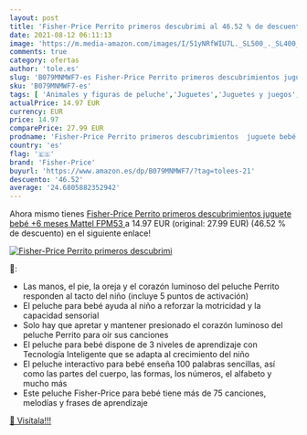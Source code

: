 ```yaml
---
layout: post
title: 'Fisher-Price Perrito primeros descubrimi al 46.52 % de descuento'
date: 2021-08-12 06:11:13
image: 'https://m.media-amazon.com/images/I/51yNRfWIU7L._SL500_._SL400_.jpg'
comments: true
category: ofertas
author: 'tole.es'
slug: 'B079MNMWF7-es Fisher-Price Perrito primeros descubrimientos juguete bebé...'
sku: 'B079MNMWF7-es'
tags: [ 'Animales y figuras de peluche','Juguetes','Juguetes y juegos','Peluches','fisher-price','mattel', ]
actualPrice: 14.97 EUR
currency: EUR
price: 14.97
comparePrice: 27.99 EUR
prodname: 'Fisher-Price Perrito primeros descubrimientos  juguete bebé +6 meses  Mattel FPM53 '
country: 'es'
flag: '🇪🇸'
brand: 'Fisher-Price'
buyurl: 'https://www.amazon.es/dp/B079MNMWF7/?tag=tolees-21'
descuento: '46.52'
average: '24.6805882352942'
---
```


Ahora mismo tienes [Fisher-Price Perrito primeros descubrimientos  juguete bebé +6 meses  Mattel FPM53 ](https://www.amazon.es/dp/B079MNMWF7/?tag=tolees-21) a 14.97 EUR (original: 27.99 EUR) (46.52 %  de descuento) en el siguiente enlace!

[![Fisher-Price Perrito primeros descubrimi](https://m.media-amazon.com/images/I/51yNRfWIU7L._SL500_._SL400_.jpg)](https://www.amazon.es/dp/B079MNMWF7/?tag=tolees-21)

🔎:

- Las manos, el pie, la oreja y el corazón luminoso del peluche Perrito responden al tacto del niño (incluye 5 puntos de activación)
- El peluche para bebé ayuda al niño a reforzar la motricidad y la capacidad sensorial
- Solo hay que apretar y mantener presionado el corazón luminoso del peluche Perrito para oír sus canciones
- El peluche para bebé dispone de 3 niveles de aprendizaje con Tecnología Inteligente que se adapta al crecimiento del niño
- El peluche interactivo para bebé enseña 100 palabras sencillas, así como las partes del cuerpo, las formas, los números, el alfabeto y mucho más
- Este peluche Fisher-Price para bebé tiene más de 75 canciones, melodías y frases de aprendizaje

[🛒 Visítala!!!](https://www.amazon.es/dp/B079MNMWF7/?tag=tolees-21)
